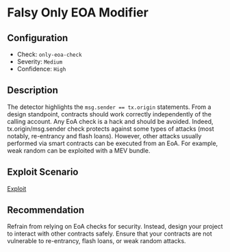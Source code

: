 # Falsy Only EOA Modifier

## Configuration
* Check: `only-eoa-check`
* Severity: `Medium`
* Confidence: `High`

## Description
The detector highlights the `msg.sender == tx.origin` statements.
From a design standpoint, contracts should work correctly independently of the calling account. 
Any EoA check is a hack and should be avoided.
Indeed, tx.origin/msg.sender check protects against some types of attacks (most notably, re-entrancy and flash loans). However, other attacks usually performed via smart contracts can be executed from an EoA. For example, weak random can be exploited with a MEV bundle.

## Exploit Scenario
[Exploit](../tests/falsy_only_eoa_modifier_test.sol)

## Recommendation
Refrain from relying on EoA checks for security. Instead, design your project to interact with other contracts safely. Ensure that your contracts are not vulnerable to re-entrancy, flash loans, or weak random attacks.